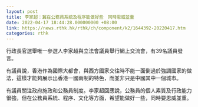 ```yaml
---
layout: post
title: 李家超：冀在公務員系統及程序能做好些　同時恩威並重
date: 2022-04-17 18:44:28.000000000 +08:00
link: https://news.rthk.hk/rthk/ch/component/k2/1644392-20220417.htm
categories: rthk
---
```


行政長官選舉唯一參選人李家超與立法會議員舉行網上交流會，有39名議員發言。

有議員說，香港作為國際大都會，與西方國家交往時不能一面倒過於強調國家的做法，這樣才能夠展示出香港一國兩制的特色，而並非只是中國其中一個城市。

有議員關注政府施政和公務員制度。李家超回應說，公務員的個人素質及行政能力很強，但在公務員系統、程序、文化等方面，希望能做好一些，同時要恩威並重。
